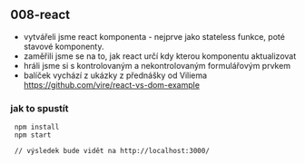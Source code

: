 ## 008-react

 - vytvářeli jsme react komponenta - nejprve jako stateless funkce, poté stavové komponenty.
 - zaměřili jsme se na to, jak react určí kdy kterou komponentu aktualizovat
 - hráli jsme si s kontrolovaným a nekontrolovaným formulářovým prvkem
 - balíček vychází z ukázky z přednášky od Viliema https://github.com/vire/react-vs-dom-example

### jak to spustít
```
 npm install
 npm start

 // výsledek bude vidět na http://localhost:3000/
```
